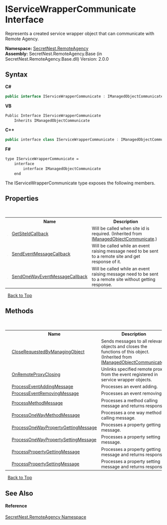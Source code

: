 # IServiceWrapperCommunicate Interface
 

Represents a created service wrapper object that can communicate with Remote Agency.

**Namespace:**&nbsp;<a href="N_SecretNest_RemoteAgency">SecretNest.RemoteAgency</a><br />**Assembly:**&nbsp;SecretNest.RemoteAgency.Base (in SecretNest.RemoteAgency.Base.dll) Version: 2.0.0

## Syntax

**C#**<br />
``` C#
public interface IServiceWrapperCommunicate : IManagedObjectCommunicate
```

**VB**<br />
``` VB
Public Interface IServiceWrapperCommunicate
	Inherits IManagedObjectCommunicate
```

**C++**<br />
``` C++
public interface class IServiceWrapperCommunicate : IManagedObjectCommunicate
```

**F#**<br />
``` F#
type IServiceWrapperCommunicate =  
    interface
        interface IManagedObjectCommunicate
    end
```

The IServiceWrapperCommunicate type exposes the following members.


## Properties
&nbsp;<table><tr><th></th><th>Name</th><th>Description</th></tr><tr><td>![Public property](media/pubproperty.gif "Public property")</td><td><a href="P_SecretNest_RemoteAgency_IManagedObjectCommunicate_GetSiteIdCallback">GetSiteIdCallback</a></td><td>
Will be called when site id is required.
 (Inherited from <a href="T_SecretNest_RemoteAgency_IManagedObjectCommunicate">IManagedObjectCommunicate</a>.)</td></tr><tr><td>![Public property](media/pubproperty.gif "Public property")</td><td><a href="P_SecretNest_RemoteAgency_IServiceWrapperCommunicate_SendEventMessageCallback">SendEventMessageCallback</a></td><td>
Will be called while an event raising message need to be sent to a remote site and get response of it.</td></tr><tr><td>![Public property](media/pubproperty.gif "Public property")</td><td><a href="P_SecretNest_RemoteAgency_IServiceWrapperCommunicate_SendOneWayEventMessageCallback">SendOneWayEventMessageCallback</a></td><td>
Will be called while an event raising message need to be sent to a remote site without getting response.</td></tr></table>&nbsp;
<a href="#iservicewrappercommunicate-interface">Back to Top</a>

## Methods
&nbsp;<table><tr><th></th><th>Name</th><th>Description</th></tr><tr><td>![Public method](media/pubmethod.gif "Public method")</td><td><a href="M_SecretNest_RemoteAgency_IManagedObjectCommunicate_CloseRequestedByManagingObject">CloseRequestedByManagingObject</a></td><td>
Sends messages to all relevant objects and closes the functions of this object.
 (Inherited from <a href="T_SecretNest_RemoteAgency_IManagedObjectCommunicate">IManagedObjectCommunicate</a>.)</td></tr><tr><td>![Public method](media/pubmethod.gif "Public method")</td><td><a href="M_SecretNest_RemoteAgency_IServiceWrapperCommunicate_OnRemoteProxyClosing">OnRemoteProxyClosing</a></td><td>
Unlinks specified remote proxy from the event registered in service wrapper objects.</td></tr><tr><td>![Public method](media/pubmethod.gif "Public method")</td><td><a href="M_SecretNest_RemoteAgency_IServiceWrapperCommunicate_ProcessEventAddingMessage">ProcessEventAddingMessage</a></td><td>
Processes an event adding.</td></tr><tr><td>![Public method](media/pubmethod.gif "Public method")</td><td><a href="M_SecretNest_RemoteAgency_IServiceWrapperCommunicate_ProcessEventRemovingMessage">ProcessEventRemovingMessage</a></td><td>
Processes an event removing.</td></tr><tr><td>![Public method](media/pubmethod.gif "Public method")</td><td><a href="M_SecretNest_RemoteAgency_IServiceWrapperCommunicate_ProcessMethodMessage">ProcessMethodMessage</a></td><td>
Processes a method calling message and returns response.</td></tr><tr><td>![Public method](media/pubmethod.gif "Public method")</td><td><a href="M_SecretNest_RemoteAgency_IServiceWrapperCommunicate_ProcessOneWayMethodMessage">ProcessOneWayMethodMessage</a></td><td>
Processes a one way method calling message.</td></tr><tr><td>![Public method](media/pubmethod.gif "Public method")</td><td><a href="M_SecretNest_RemoteAgency_IServiceWrapperCommunicate_ProcessOneWayPropertyGettingMessage">ProcessOneWayPropertyGettingMessage</a></td><td>
Processes a property getting message.</td></tr><tr><td>![Public method](media/pubmethod.gif "Public method")</td><td><a href="M_SecretNest_RemoteAgency_IServiceWrapperCommunicate_ProcessOneWayPropertySettingMessage">ProcessOneWayPropertySettingMessage</a></td><td>
Processes a property setting message.</td></tr><tr><td>![Public method](media/pubmethod.gif "Public method")</td><td><a href="M_SecretNest_RemoteAgency_IServiceWrapperCommunicate_ProcessPropertyGettingMessage">ProcessPropertyGettingMessage</a></td><td>
Processes a property getting message and returns response.</td></tr><tr><td>![Public method](media/pubmethod.gif "Public method")</td><td><a href="M_SecretNest_RemoteAgency_IServiceWrapperCommunicate_ProcessPropertySettingMessage">ProcessPropertySettingMessage</a></td><td>
Processes a property setting message and returns response.</td></tr></table>&nbsp;
<a href="#iservicewrappercommunicate-interface">Back to Top</a>

## See Also


#### Reference
<a href="N_SecretNest_RemoteAgency">SecretNest.RemoteAgency Namespace</a><br />